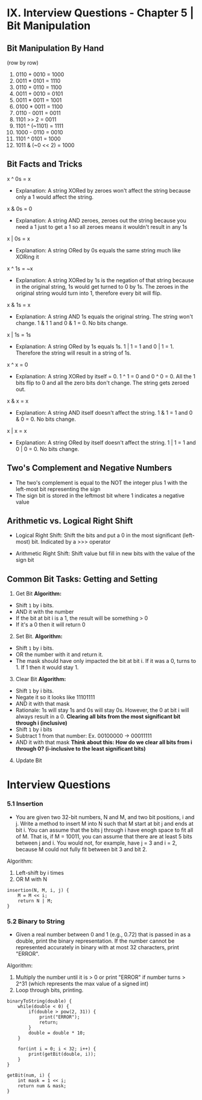 # IX. Interview Questions - Chapter 5 | Bit Manipulation


## Bit Manipulation By Hand
(row by row)
1. 0110 + 0010 = 1000
2. 0011 * 0101 = 1110
3. 0110 + 0110 = 1100
4. 0011 + 0010 = 0101
5. 0011 * 0011 = 1001
6. 0100 * 0011 = 1100
7. 0110 - 0011 = 0011
8. 1101 >> 2 = 0011
9. 1101 ^ (~1101) = 1111
10. 1000 - 0110 = 0010
11. 1101 ^ 0101 = 1000
12. 1011 & (~0 << 2) = 1000

## Bit Facts and Tricks

x ^ 0s = x
- Explanation: A string XORed by zeroes won't affect the string because only a 1 would affect the string. 

x & 0s = 0
- Explanation: A string AND zeroes, zeroes out the string because you need a 1 just to get a 1 so all zeroes means it wouldn't result in any 1s

x | 0s = x
- Explanation: A string ORed by 0s equals the same string much like XORing it

x ^ 1s = ~x
- Explanation: A string XORed by 1s is the negation of that string because in the original string, 1s would get turned to 0 by 1s. The zeroes in the original string would turn into 1, therefore every bit will flip.

x & 1s = x
- Explanation: A string AND 1s equals the original string. The string won't change. 1 & 1 1 and 0 & 1 = 0. No bits change.

x | 1s = 1s
- Explanation: A string ORed by 1s equals 1s. 1 | 1 = 1 and 0 | 1 = 1. Therefore the string will result in a string of 1s.

x ^ x = 0
- Explanation: A string XORed by itself = 0. 1 ^ 1 = 0 and 0 ^ 0 = 0. All the 1 bits flip to 0 and all the zero bits don't change. The string gets zeroed out.

x & x = x
- Explanation: A string AND itself doesn't affect the string. 1 & 1 = 1 and 0 & 0 = 0. No bits change.

x | x = x
- Explanation: A string ORed by itself doesn't affect the string. 1 | 1 = 1 and 0 | 0 = 0. No bits change.

## Two's Complement and Negative Numbers
- The two's complement is equal to the NOT the integer plus 1 with the left-most bit representing the sign
- The sign bit is stored in the leftmost bit where 1 indicates a negative value

## Arithmetic vs. Logical Right Shift

- Logical Right Shift: Shift the bits and put a 0 in the most significant (left-most) bit. Indicated by a >>> operator

- Arithmetic Right Shift: Shift value but fill in new bits with the value of the sign bit

## Common Bit Tasks: Getting and Setting

1. Get Bit
**Algorithm:**
- Shift `1` by i bits.
- AND it with the number
- If the bit at bit i is a 1, the result will be something > 0
- If it's a 0 then it will return 0 

2. Set Bit.
**Algorithm:**
- Shift `1` by i bits.
- OR the number with it and return it.
- The mask should have only impacted the bit at bit i. If it was a 0, turns to 1. If 1 then it would stay 1.

3. Clear Bit
**Algorithm:**
- Shift `1` by i bits.
- Negate it so it looks like 11101111
- AND it with that mask
- Rationale: 1s will stay 1s and 0s will stay 0s. However, the 0 at bit i will always result in a 0.
**Clearing all bits from the most significant bit through i (inclusive)**
- Shift `1` by i bits
- Subtract 1 from that number: Ex. 00100000 -> 00011111
- AND it with that mask
**Think about this: How do we clear all bits from i through 0? (i-inclusive to the least significant bits)**

4. Update Bit

# Interview Questions

### 5.1 Insertion
- You are given two 32-bit numbers, N and M, and two bit positions, i and j. Write a method to insert M into N such that M start at bit j and ends at bit i. You can assume that the bits j through i have enogh space to fit all of M. That is, if M = 10011, you can assume that there are at least 5 bits between j and i. You would not, for example, have j = 3 and i = 2, because M could not fully fit between bit 3 and bit 2.

Algorithm:
1. Left-shift by i times
2. OR M with N
```
insertion(N, M, i, j) {
	M = M << i;
	return N | M;
}
```

### 5.2 Binary to String
- Given a real number between 0 and 1 (e.g., 0.72) that is passed in as a double, print the binary representation. If the number cannot be represented accurately in binary with at most 32 characters, print "ERROR".

Algorithm:
1. Multiply the number until it is > 0 or print "ERROR" if number turns > 2^31 (which represents the max value of a signed int)
2. Loop through bits, printing.

```
binaryToString(double) {
	while(double < 0) {
		if(double > pow(2, 31)) {
			print("ERROR");
			return;
		}
		double = double * 10;
	}

	for(int i = 0; i < 32; i++) {
		print(getBit(double, i));
	}
}

getBit(num, i) {
	int mask = 1 << i;
	return num & mask;
}
```